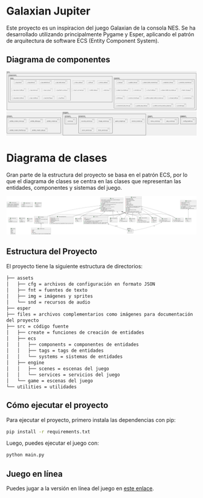 # Galaxian Jupiter

Este proyecto es un inspiracion del juego Galaxian de la consola NES. Se ha desarrollado utilizando principalmente Pygame y Esper, aplicando el patrón de arquitectura de software ECS (Entity Component System).

## Diagrama de componentes
![Diagrama de componentes](./files/component_diagram_1.png)
![Diagrama de componentes](./files/component_diagram_2.png)


# Diagrama de clases

Gran parte de la estructura del proyecto se basa en el patrón ECS, por lo que el diagrama de clases se centra en las clases que representan las entidades, componentes y sistemas del juego.

![Diagrama de componentes](./files/class_diagram.png)

## Estructura del Proyecto

El proyecto tiene la siguiente estructura de directorios:

```
├── assets
│   ├── cfg = archivos de configuración en formato JSON
│   ├── fnt = fuentes de texto
│   ├── img = imágenes y sprites
│   └── snd = recursos de audio
├── esper
├── files = archivos complementarios como imágenes para documentación del proyecto
├── src = código fuente
│   ├── create = funciones de creación de entidades
│   ├── ecs
│   │   ├── components = componentes de entidades
│   │   ├── tags = tags de entidades
│   │   └── systems = sistemas de entidades
│   ├── engine
│   │   ├── scenes = escenas del juego
│   │   └── services = servicios del juego
│   └── game = escenas del juego
└── utilities = utilidades
```

## Cómo ejecutar el proyecto

Para ejecutar el proyecto, primero instala las dependencias con pip:

```bash
pip install -r requirements.txt
```

Luego, puedes ejecutar el juego con:

```bash
python main.py
```

## Juego en línea

Puedes jugar a la versión en línea del juego en [este enlace](http://www.example.com).